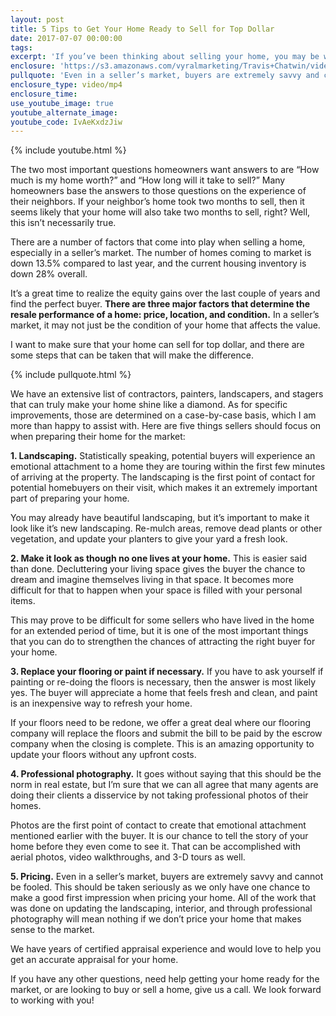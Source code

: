 ```yaml
---
layout: post
title: 5 Tips to Get Your Home Ready to Sell for Top Dollar
date: 2017-07-07 00:00:00
tags:
excerpt: 'If you’ve been thinking about selling your home, you may be worried that it’s not ready to sell. I’ve listed a few things you can do to get your home ready to sell for top dollar.'
enclosure: 'https://s3.amazonaws.com/vyralmarketing/Travis+Chatwin/videos/San+Diego+Real+Estate-+5+Tips+to+Get+Your+Home+Ready+for+the+Market.mp4'
pullquote: 'Even in a seller’s market, buyers are extremely savvy and cannot be fooled.'
enclosure_type: video/mp4
enclosure_time:
use_youtube_image: true
youtube_alternate_image:
youtube_code: IvAeKxdzJiw
---
```



{% include youtube.html %}

The two most important questions homeowners want answers to are “How much is my home worth?” and “How long will it take to sell?” Many homeowners base the answers to those questions on the experience of their neighbors. If your neighbor’s home took two months to sell, then it seems likely that your home will also take two months to sell, right? Well, this isn’t necessarily true.

There are a number of factors that come into play when selling a home, especially in a seller’s market. The number of homes coming to market is down 13.5% compared to last year, and the current housing inventory is down 28% overall.

It’s a great time to realize the equity gains over the last couple of years and find the perfect buyer. **There are three major factors that determine the resale performance of a home: price, location, and condition.** In a seller’s market, it may not just be the condition of your home that affects the value.

I want to make sure that your home can sell for top dollar, and there are some steps that can be taken that will make the difference.

{% include pullquote.html %}

We have an extensive list of contractors, painters, landscapers, and stagers that can truly make your home shine like a diamond. As for specific improvements, those are determined on a case-by-case basis, which I am more than happy to assist with. Here are five things sellers should focus on when preparing their home for the market:

**1. Landscaping.** Statistically speaking, potential buyers will experience an emotional attachment to a home they are touring within the first few minutes of arriving at the property. The landscaping is the first point of contact for potential homebuyers on their visit, which makes it an extremely important part of preparing your home.

You may already have beautiful landscaping, but it’s important to make it look like it’s new landscaping. Re-mulch areas, remove dead plants or other vegetation, and update your planters to give your yard a fresh look.

**2. Make it look as though no one lives at your home.** This is easier said than done. Decluttering your living space gives the buyer the chance to dream and imagine themselves living in that space. It becomes more difficult for that to happen when your space is filled with your personal items.

This may prove to be difficult for some sellers who have lived in the home for an extended period of time, but it is one of the most important things that you can do to strengthen the chances of attracting the right buyer for your home.

**3. Replace your flooring or paint if necessary.** If you have to ask yourself if painting or re-doing the floors is necessary, then the answer is most likely yes. The buyer will appreciate a home that feels fresh and clean, and paint is an inexpensive way to refresh your home.

If your floors need to be redone, we offer a great deal where our flooring company will replace the floors and submit the bill to be paid by the escrow company when the closing is complete. This is an amazing opportunity to update your floors without any upfront costs.

**4. Professional photography.** It goes without saying that this should be the norm in real estate, but I’m sure that we can all agree that many agents are doing their clients a disservice by not taking professional photos of their homes.

Photos are the first point of contact to create that emotional attachment mentioned earlier with the buyer. It is our chance to tell the story of your home before they even come to see it. That can be accomplished with aerial photos, video walkthroughs, and 3-D tours as well.

**5. Pricing.** Even in a seller’s market, buyers are extremely savvy and cannot be fooled. This should be taken seriously as we only have one chance to make a good first impression when pricing your home. All of the work that was done on updating the landscaping, interior, and through professional photography will mean nothing if we don’t price your home that makes sense to the market.

We have years of certified appraisal experience and would love to help you get an accurate appraisal for your home.

If you have any other questions, need help getting your home ready for the market, or are looking to buy or sell a home, give us a call. We look forward to working with you!